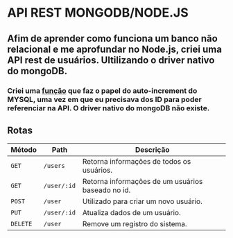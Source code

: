 # API REST MONGODB/NODE.JS

## Afim de aprender como funciona um banco não relacional e me aprofundar no Node.js, criei uma API rest de usuários. Ultilizando o driver nativo do mongoDB.

### Criei uma [função](./src/Helpers/ValueForNextSequence.js) que faz o papel do auto-increment do MYSQL, uma vez em que eu precisava dos ID para poder referenciar na API. O driver nativo do mongoDB não existe. 


## Rotas

| Método |Path| Descrição |
|---|---|----|
| `GET` |`/users`| Retorna informações de todos os usuários. |
| `GET` |`/user/:id`| Retorna informações de um usuários baseado no id. |
| `POST` |`/user`| Utilizado para criar um novo usuário. |
| `PUT` |`/user/:id`|Atualiza dados de um usuário. |
| `DELETE` |`/user`| Remove um registro do sistema. |
